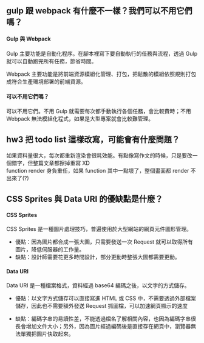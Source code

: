 ## gulp 跟 webpack 有什麼不一樣？我們可以不用它們嗎？

#### Gulp 與 Webpack
Gulp 主要功能是自動化程序。在腳本裡寫下要自動執行的任務與流程，透過 Gulp 就可以自動跑完所有任務，節省時間。

Webpack 主要功能是將前端資源模組化管理、打包，把鬆散的模組依照規則打包成符合生產環境部署的前端資源。

#### 可以不用它們嗎？
可以不用它們。不用 Gulp 就需要每次都手動執行各個任務，會比較費時；不用 Webpack 無法模組化程式，如果是大型專案就會比較難管理。

## hw3 把 todo list 這樣改寫，可能會有什麼問題？
如果資料量很大，每次都重新渲染會很耗效能。有點像寫作文的時候，只是要改一個錯字，但整篇文章都擦掉重寫 XD  
function  render 身負重任，如果 function 其中一點壞了，整個畫面都 render 不出來了(?)

## CSS Sprites 與 Data URI 的優缺點是什麼？

#### CSS Sprites 
CSS Sprites 是一種圖片處理技巧，普遍使用於大型網站的網頁元件圖形管理。

- 優點：因為圖片都合成一張大圖，只需要發送一次 Request 就可以取得所有圖片，降低伺服器的工作量。
- 缺點：設計師需要花更多時間設計，部分更動時整張大圖都需要更動。

#### Data URI

Data URI 是一種檔案格式，資料經過 base64 編碼之後，以文字的方式儲存。

- 優點：以文字方式儲存可以直接寫進 HTML 或 CSS 中，不需要透過外部檔案儲存，因此也不需要額外發送 Request 抓圖檔，可以加速網頁顯示的速度

- 缺點：編碼字串的易讀性差，不能透過檔名了解相關內容，也因為編碼字串很長會增加文件大小；另外，因為圖片經過編碼後是直接存在網頁中，瀏覽器無法單獨把圖片快取起來。